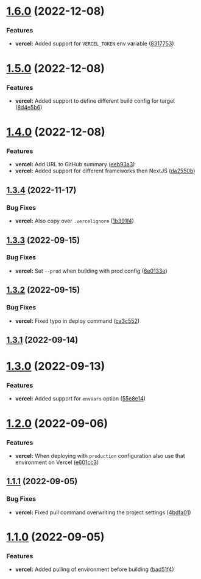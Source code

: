  
# [1.6.0](https://github.com/TriPSs/nx-extend/compare/vercel@1.5.0...vercel@1.6.0) (2022-12-08)


### Features

* **vercel:** Added support for `VERCEL_TOKEN` env variable ([8317753](https://github.com/TriPSs/nx-extend/commit/831775366d571f269a1ae2db2b2bf4aff3084ff2))



# [1.5.0](https://github.com/TriPSs/nx-extend/compare/vercel@1.4.0...vercel@1.5.0) (2022-12-08)


### Features

* **vercel:** Added support to define different build config for target ([8d4e5b6](https://github.com/TriPSs/nx-extend/commit/8d4e5b68457d60411b45bc58eb10fe97ff92a6ff))



# [1.4.0](https://github.com/TriPSs/nx-extend/compare/vercel@1.3.4...vercel@1.4.0) (2022-12-08)


### Features

* **vercel:** Add URL to GitHub summary ([eeb93a3](https://github.com/TriPSs/nx-extend/commit/eeb93a3de30a07ea7e3e4340b1ecd0efd63db0a8))
* **vercel:** Added support for different frameworks then NextJS ([da2550b](https://github.com/TriPSs/nx-extend/commit/da2550b186321baedf5d5a137d84d594f1313c36))



## [1.3.4](https://github.com/TriPSs/nx-extend/compare/vercel@1.3.3...vercel@1.3.4) (2022-11-17)


### Bug Fixes

* **vercel:** Also copy over `.vercelignore` ([1b391f4](https://github.com/TriPSs/nx-extend/commit/1b391f4471c2f5be8311cb344739950385832770))



## [1.3.3](https://github.com/TriPSs/nx-extend/compare/vercel@1.3.2...vercel@1.3.3) (2022-09-15)


### Bug Fixes

* **vercel:** Set `--prod` when building with prod config ([6e0133e](https://github.com/TriPSs/nx-extend/commit/6e0133e979200cf8ada9c3888efa907b29762142))



## [1.3.2](https://github.com/TriPSs/nx-extend/compare/vercel@1.3.1...vercel@1.3.2) (2022-09-15)


### Bug Fixes

* **vercel:** Fixed typo in deploy command ([ca3c552](https://github.com/TriPSs/nx-extend/commit/ca3c5529d07df6a86c808509b2b839218cf64e1f))



## [1.3.1](https://github.com/TriPSs/nx-extend/compare/vercel@1.3.0...vercel@1.3.1) (2022-09-14)



# [1.3.0](https://github.com/TriPSs/nx-extend/compare/vercel@1.2.0...vercel@1.3.0) (2022-09-13)


### Features

* **vercel:** Added support for `envVars` option ([55e8e14](https://github.com/TriPSs/nx-extend/commit/55e8e14d2f7304a6833bc49881cfd3554a051192))



# [1.2.0](https://github.com/TriPSs/nx-extend/compare/vercel@1.1.1...vercel@1.2.0) (2022-09-06)


### Features

* **vercel:** When deploying with `production` configuration also use that environment on Vercel ([e601cc3](https://github.com/TriPSs/nx-extend/commit/e601cc3fe136cfd9d1e82804569f43aa203cf8d1))



## [1.1.1](https://github.com/TriPSs/nx-extend/compare/vercel@1.1.0...vercel@1.1.1) (2022-09-05)


### Bug Fixes

* **vercel:** Fixed pull command overwriting the project settings ([4bdfa01](https://github.com/TriPSs/nx-extend/commit/4bdfa0147a8c95afdb2f1c89bc89445ef616c73b))



# [1.1.0](https://github.com/TriPSs/nx-extend/compare/vercel@1.0.0...vercel@1.1.0) (2022-09-05)


### Features

* **vercel:** Added pulling of environment before building ([bad51f4](https://github.com/TriPSs/nx-extend/commit/bad51f4f0f25e413827c5f623ef21ad8a0061353))
